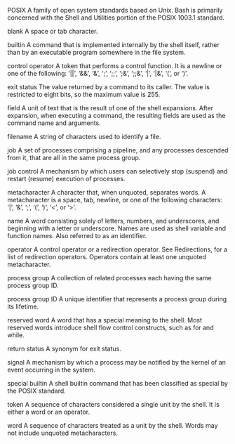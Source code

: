 

POSIX
A family of open system standards based on Unix. Bash is primarily concerned with the Shell and Utilities portion of the POSIX 1003.1 standard.

blank
A space or tab character.

builtin
A command that is implemented internally by the shell itself, rather than by an executable program somewhere in the file system.

control operator
A token that performs a control function. It is a newline or one of the following: ‘||’, ‘&&’, ‘&’, ‘;’, ‘;;’, ‘;&’, ‘;;&’, ‘|’, ‘|&’, ‘(’, or ‘)’.

exit status
The value returned by a command to its caller. The value is restricted to eight bits, so the maximum value is 255.

field
A unit of text that is the result of one of the shell expansions. After expansion, when executing a command, the resulting fields are used as the command name and arguments.

filename
A string of characters used to identify a file.

job
A set of processes comprising a pipeline, and any processes descended from it, that are all in the same process group.

job control
A mechanism by which users can selectively stop (suspend) and restart (resume) execution of processes.

metacharacter
A character that, when unquoted, separates words. A metacharacter is a space, tab, newline, or one of the following characters: ‘|’, ‘&’, ‘;’, ‘(’, ‘)’, ‘<’, or ‘>’.

name
A word consisting solely of letters, numbers, and underscores, and beginning with a letter or underscore. Names are used as shell variable and function names. Also referred to as an identifier.

operator
A control operator or a redirection operator. See Redirections, for a list of redirection operators. Operators contain at least one unquoted metacharacter.

process group
A collection of related processes each having the same process group ID.

process group ID
A unique identifier that represents a process group during its lifetime.

reserved word
A word that has a special meaning to the shell. Most reserved words introduce shell flow control constructs, such as for and while.

return status
A synonym for exit status.

signal
A mechanism by which a process may be notified by the kernel of an event occurring in the system.

special builtin
A shell builtin command that has been classified as special by the POSIX standard.

token
A sequence of characters considered a single unit by the shell. It is either a word or an operator.

word
A sequence of characters treated as a unit by the shell. Words may not include unquoted metacharacters.